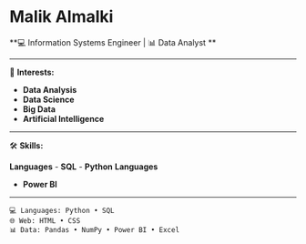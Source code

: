 # Malik Almalki

**💻 Information Systems Engineer | 📊 Data Analyst **

---

🎯 **Interests:** 
- **Data Analysis**
- **Data Science**
- **Big Data**
- **Artificial Intelligence** 

---

 🛠️ **Skills:**

**Languages** - **SQL** - **Python**
**Languages** 

- **Power BI**

---

```
💻 Languages: Python • SQL  
🌐 Web: HTML • CSS   
📊 Data: Pandas • NumPy • Power BI • Excel  







